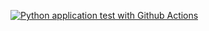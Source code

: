 

[![Python application test with Github Actions](https://github.com/MoMalmir/Template_repository/actions/workflows/CI.yml/badge.svg)](https://github.com/MoMalmir/Template_repository/actions/workflows/CI.yml)
